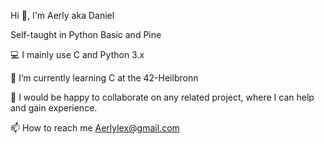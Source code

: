 Hi 👋, I'm Aerly aka Daniel

Self-taught in Python Basic and Pine

💻 I mainly use C and Python 3.x

🌱 I’m currently learning C at the 42-Heilbronn

💞️ I would be happy to collaborate on any related project, where I can help and gain experience.

📫 How to reach me Aerlylex@gmail.com


<!--⚡ About me:

I love developing my skills and learning new things in all kinds of things.
